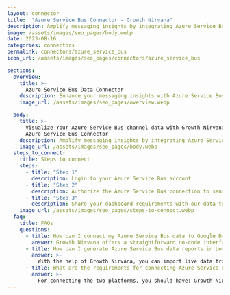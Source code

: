 ```yaml
---
layout: connector
title:  "Azure Service Bus Connector - Growth Nirvana"
description: Amplify messaging insights by integrating Azure Service Bus with Looker Studio's analytical prowess.
image: /assets/images/seo_pages/body.webp
date: 2023-08-16
categories: connectors
permalink: connectors/azure_service_bus
icon_url: /assets/images/seo_pages/connectors/azure_service_bus

sections:
  overview:
    title: >-
      Azure Service Bus Data Connector
    description: Enhance your messaging insights with Azure Service Bus integration. Seamlessly channel messaging data from Azure Service Bus into Looker Studio's analytical engine, empowering you with immediate insights for data-driven decisions.
    image_url: /assets/images/seo_pages/overview.webp

  body:
    title: >-
      Visualize Your Azure Service Bus channel data with Growth Nirvana's
      Azure Service Bus Connector
    description: Amplify messaging insights by integrating Azure Service Bus with Looker Studio's analytical prowess.
    image_url: /assets/images/seo_pages/body.webp
  steps_to_connect:
    title: Steps to connect
    steps:
      - title: "Step 1"
        description: Login to your Azure Service Bus account
      - title: "Step 2"
        description: Authorize the Azure Service Bus connection to send data to Growth Nirvana
      - title: "Step 3"
        description: Share your dashboard requirements with our data team. We will build the report for you.
    image_url: /assets/images/seo_pages/steps-to-connect.webp
  faq:
    title: FAQs
    questions:
      - title: How can I connect my Azure Service Bus data to Google Data Studio/Looker Studio?
        answer: Growth Nirvana offers a straightforward no-code interface to connect to Azure Service Bus data sources.
      - title: How can I generate Azure Service Bus data reports in Looker Studio?
        answer: >-
          With the help of Growth Nirvana, you can import live data from Azure Service Bus into Looker Studio. These data can be viewed in charts, tables, and dashboards to generate branded reports that can be shared instantly.
      - title: What are the requirements for connecting Azure Service Bus and Looker Studio?
        answer: >-
          For connecting the two platforms, you should have: Growth Nirvana Account and Azure Service Bus Ads Account
---
```

